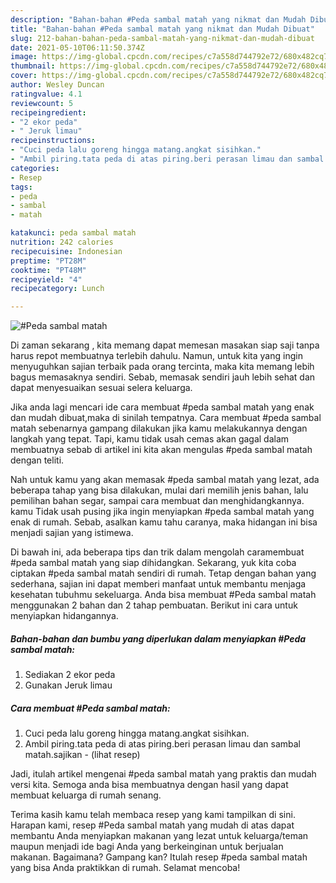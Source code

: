 ```yaml
---
description: "Bahan-bahan #Peda sambal matah yang nikmat dan Mudah Dibuat"
title: "Bahan-bahan #Peda sambal matah yang nikmat dan Mudah Dibuat"
slug: 212-bahan-bahan-peda-sambal-matah-yang-nikmat-dan-mudah-dibuat
date: 2021-05-10T06:11:50.374Z
image: https://img-global.cpcdn.com/recipes/c7a558d744792e72/680x482cq70/peda-sambal-matah-foto-resep-utama.jpg
thumbnail: https://img-global.cpcdn.com/recipes/c7a558d744792e72/680x482cq70/peda-sambal-matah-foto-resep-utama.jpg
cover: https://img-global.cpcdn.com/recipes/c7a558d744792e72/680x482cq70/peda-sambal-matah-foto-resep-utama.jpg
author: Wesley Duncan
ratingvalue: 4.1
reviewcount: 5
recipeingredient:
- "2 ekor peda"
- " Jeruk limau"
recipeinstructions:
- "Cuci peda lalu goreng hingga matang.angkat sisihkan."
- "Ambil piring.tata peda di atas piring.beri perasan limau dan sambal matah.sajikan           (lihat resep)"
categories:
- Resep
tags:
- peda
- sambal
- matah

katakunci: peda sambal matah 
nutrition: 242 calories
recipecuisine: Indonesian
preptime: "PT28M"
cooktime: "PT48M"
recipeyield: "4"
recipecategory: Lunch

---
```



![#Peda sambal matah](https://img-global.cpcdn.com/recipes/c7a558d744792e72/680x482cq70/peda-sambal-matah-foto-resep-utama.jpg)

Di zaman  sekarang , kita memang dapat memesan masakan siap saji tanpa harus repot membuatnya terlebih dahulu. Namun, untuk kita yang ingin menyuguhkan sajian terbaik pada orang tercinta, maka kita memang lebih bagus memasaknya sendiri. Sebab, memasak sendiri jauh lebih sehat dan dapat menyesuaikan sesuai selera keluarga.

Jika anda lagi mencari ide cara membuat #peda sambal matah yang enak dan mudah dibuat,maka di sinilah tempatnya. Cara membuat #peda sambal matah  sebenarnya gampang dilakukan jika kamu melakukannya dengan langkah yang tepat. Tapi, kamu tidak usah cemas akan gagal dalam membuatnya 
sebab di artikel ini kita akan mengulas #peda sambal matah dengan teliti.  



Nah untuk kamu yang akan memasak #peda sambal matah yang lezat, ada beberapa tahap yang bisa dilakukan, mulai dari memilih jenis bahan, lalu pemilihan bahan segar, sampai cara membuat dan menghidangkannya. kamu Tidak usah pusing jika ingin menyiapkan #peda sambal matah yang enak di rumah. Sebab, asalkan kamu  tahu caranya, maka hidangan ini bisa menjadi sajian yang istimewa.

Di bawah ini, ada beberapa tips dan trik dalam mengolah caramembuat #peda sambal matah yang siap dihidangkan. Sekarang, yuk kita coba ciptakan #peda sambal matah sendiri di rumah. Tetap dengan bahan yang sederhana, sajian ini dapat memberi manfaat untuk membantu menjaga kesehatan tubuhmu sekeluarga. Anda bisa membuat #Peda sambal matah menggunakan 2 bahan dan 2 tahap pembuatan. Berikut ini cara untuk menyiapkan hidangannya.

<!--inarticleads1-->

##### Bahan-bahan dan bumbu yang diperlukan dalam menyiapkan #Peda sambal matah:

1. Sediakan 2 ekor peda
1. Gunakan  Jeruk limau




<!--inarticleads2-->

##### Cara membuat #Peda sambal matah:

1. Cuci peda lalu goreng hingga matang.angkat sisihkan.
1. Ambil piring.tata peda di atas piring.beri perasan limau dan sambal matah.sajikan -           (lihat resep)




Jadi, itulah artikel mengenai  #peda sambal matah  yang praktis dan mudah versi kita. Semoga anda bisa membuatnya dengan hasil yang dapat membuat keluarga di rumah senang. 

Terima kasih kamu telah membaca resep yang kami tampilkan di sini. Harapan kami, resep  #Peda sambal matah yang mudah di atas dapat membantu Anda menyiapkan makanan yang lezat untuk keluarga/teman maupun menjadi ide bagi Anda yang berkeinginan untuk berjualan makanan. Bagaimana? Gampang kan? Itulah resep #peda sambal matah yang bisa Anda praktikkan di rumah. Selamat mencoba!

